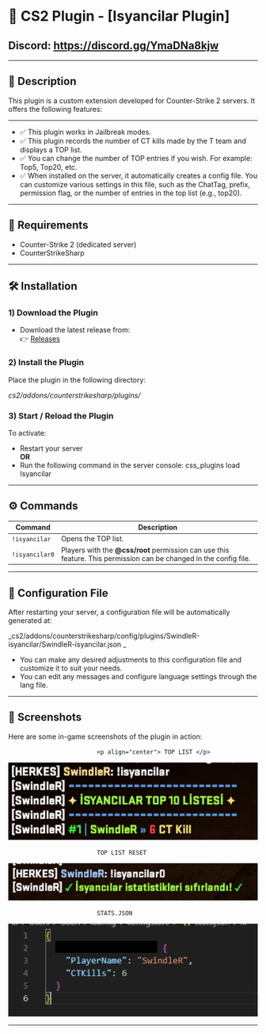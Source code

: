# 🔫 CS2 Plugin - [Isyancilar Plugin]

## Discord: https://discord.gg/YmaDNa8kjw

---

## 📌 Description

This plugin is a custom extension developed for Counter-Strike 2 servers. It offers the following features:

---

- ✅ This plugin works in Jailbreak modes.
- ✅ This plugin records the number of CT kills made by the T team and displays a TOP list.
- ✅ You can change the number of TOP entries if you wish. For example: Top5, Top20, etc.
- ✅ When installed on the server, it automatically creates a config file. You can customize various settings in this file, such as the ChatTag, prefix, permission flag, or the number of entries in the top list (e.g., top20).

---

## 🧩 Requirements

- Counter-Strike 2 (dedicated server)
- CounterStrikeSharp

---

## 🛠️ Installation

### 1) Download the Plugin

- Download the latest release from:  
 👉 [Releases](https://github.com/SwindleR-b/CS2-Rebellion-Sound/releases)


### 2) Install the Plugin

Place the plugin in the following directory:

_cs2/addons/counterstrikesharp/plugins/_


### 3) Start / Reload the Plugin

To activate:

- Restart your server  
  **OR**
- Run the following command in the server console:
css_plugins load Isyancilar

---

## ⚙️ Commands

|    Command     |                                                          Description                                                   |
|------------    |------------------------------------------------------------------------------------------------------------------------|
| `!isyancilar`  | Opens the TOP list.                                                                                                    |
| `!isyancilar0` | Players with the **@css/root** permission can use this feature. This permission can be changed in the config file.     |

---

## 📁 Configuration File
After restarting your server, a configuration file will be automatically generated at:

_cs2/addons/counterstrikesharp/config/plugins/SwindleR-isyancilar/SwindleR-isyancilar.json _

- You can make any desired adjustments to this configuration file and customize it to suit your needs.
- You can edit any messages and configure language settings through the lang file.

---

## 📸 Screenshots

Here are some in-game screenshots of the plugin in action:

                             <p align="center"> TOP LIST </p>
<p align="center"> <img src="screenshots/isyanci1.png" alt="Isyancilar" width="600"/> </p>

                             TOP LIST RESET
<p align="center"> <img src="screenshots/isyanci2.png" alt="Isyancilar" width="600"/> </p>

                             STATS.JSON
<p align="center"> <img src="screenshots/isyanci3.png" alt="Isyancilar" width="600"/> </p>

---


